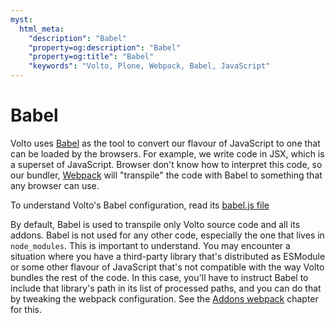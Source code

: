 ```yaml
---
myst:
  html_meta:
    "description": "Babel"
    "property=og:description": "Babel"
    "property=og:title": "Babel"
    "keywords": "Volto, Plone, Webpack, Babel, JavaScript"
---
```


# Babel

Volto uses [Babel](https://babeljs.io/) as the tool to convert our flavour of
JavaScript to one that can be loaded by the browsers. For example, we write
code in JSX, which is a superset of JavaScript. Browser don't know how to
interpret this code, so our bundler, [Webpack](./webpack) will "transpile" the
code with Babel to something that any browser can use.

To understand Volto's Babel configuration, read its [babel.js file](https://github.com/plone/volto/blob/d7b6db3db239d09ceafee61dacf14fa7acec9b4b/babel.js)

By default, Babel is used to transpile only Volto source code and all its
addons. Babel is not used for any other code, especially the one that lives in
`node_modules`. This is important to understand. You may encounter a situation
where you have a third-party library that's distributed as ESModule or some
other flavour of JavaScript that's not compatible with the way Volto bundles
the rest of the code. In this case, you'll have to instruct Babel to include
that library's path in its list of processed paths, and you can do that by
tweaking the webpack configuration. See the [Addons webpack](../addons/webpack)
chapter for this.

